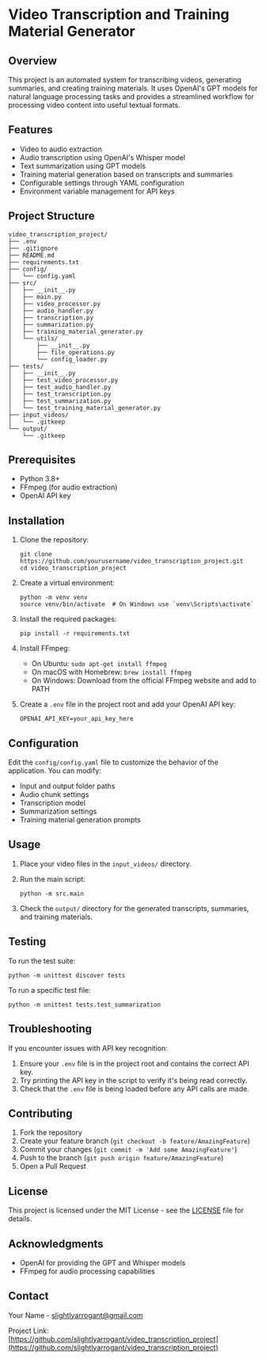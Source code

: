 # Video Transcription and Training Material Generator

## Overview

This project is an automated system for transcribing videos, generating summaries, and creating training materials. It uses OpenAI's GPT models for natural language processing tasks and provides a streamlined workflow for processing video content into useful textual formats.

## Features

- Video to audio extraction
- Audio transcription using OpenAI's Whisper model
- Text summarization using GPT models
- Training material generation based on transcripts and summaries
- Configurable settings through YAML configuration
- Environment variable management for API keys

## Project Structure

```
video_transcription_project/
├── .env
├── .gitignore
├── README.md
├── requirements.txt
├── config/
│   └── config.yaml
├── src/
│   ├── __init__.py
│   ├── main.py
│   ├── video_processor.py
│   ├── audio_handler.py
│   ├── transcription.py
│   ├── summarization.py
│   ├── training_material_generator.py
│   └── utils/
│       ├── __init__.py
│       ├── file_operations.py
│       └── config_loader.py
├── tests/
│   ├── __init__.py
│   ├── test_video_processor.py
│   ├── test_audio_handler.py
│   ├── test_transcription.py
│   ├── test_summarization.py
│   └── test_training_material_generator.py
├── input_videos/
│   └── .gitkeep
└── output/
    └── .gitkeep
```

## Prerequisites

- Python 3.8+
- FFmpeg (for audio extraction)
- OpenAI API key

## Installation

1. Clone the repository:
   ```
   git clone https://github.com/yourusername/video_transcription_project.git
   cd video_transcription_project
   ```

2. Create a virtual environment:
   ```
   python -m venv venv
   source venv/bin/activate  # On Windows use `venv\Scripts\activate`
   ```

3. Install the required packages:
   ```
   pip install -r requirements.txt
   ```

4. Install FFmpeg:
   - On Ubuntu: `sudo apt-get install ffmpeg`
   - On macOS with Homebrew: `brew install ffmpeg`
   - On Windows: Download from the official FFmpeg website and add to PATH

5. Create a `.env` file in the project root and add your OpenAI API key:
   ```
   OPENAI_API_KEY=your_api_key_here
   ```

## Configuration

Edit the `config/config.yaml` file to customize the behavior of the application. You can modify:

- Input and output folder paths
- Audio chunk settings
- Transcription model
- Summarization settings
- Training material generation prompts

## Usage

1. Place your video files in the `input_videos/` directory.

2. Run the main script:
   ```
   python -m src.main
   ```

3. Check the `output/` directory for the generated transcripts, summaries, and training materials.

## Testing

To run the test suite:

```
python -m unittest discover tests
```

To run a specific test file:

```
python -m unittest tests.test_summarization
```

## Troubleshooting

If you encounter issues with API key recognition:

1. Ensure your `.env` file is in the project root and contains the correct API key.
2. Try printing the API key in the script to verify it's being read correctly.
3. Check that the `.env` file is being loaded before any API calls are made.

## Contributing

1. Fork the repository
2. Create your feature branch (`git checkout -b feature/AmazingFeature`)
3. Commit your changes (`git commit -m 'Add some AmazingFeature'`)
4. Push to the branch (`git push origin feature/AmazingFeature`)
5. Open a Pull Request

## License

This project is licensed under the MIT License - see the [LICENSE](LICENSE) file for details.

## Acknowledgments

- OpenAI for providing the GPT and Whisper models
- FFmpeg for audio processing capabilities

## Contact

Your Name - slightlyarrogant@gmail.com

Project Link: [https://github.com/slightlyarrogant/video_transcription_project](https://github.com/slightlyarrogant/video_transcription_project)
